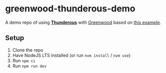 # greenwood-thunderous-demo

A demo repo of using [**Thunderous**](https://www.thunderous.dev/) with [Greenwood](https://greenwoodjs.dev/) based on [this example](https://github.com/Thunder-Solutions/Thunderous/tree/master/demo).

## Setup

1. Clone the repo
1. Have NodeJS LTS installed (or run `nvm install` / `nvm use`)
1. Run `npm ci`
1. Run `npm run dev`